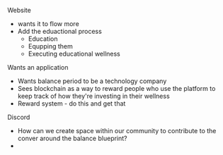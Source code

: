 Website
- wants it to flow more
- Add the eduactional process
  - Education
  - Equpping them
  - Executing educational wellness

Wants an application
- Wants balance period to be a technology company
- Sees blockchain as a way to reward people who use the platform to keep track of how they're investing in their wellness
- Reward system - do this and get that

Discord
- How can we create space within our community to contribute to the conver around the balance blueprint?
- 
